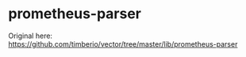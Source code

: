 # prometheus-parser

Original here: https://github.com/timberio/vector/tree/master/lib/prometheus-parser
